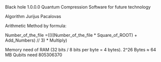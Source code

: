 Black hole 1.0.0.0 Quantum Compression Software for future technology 

Algorithm Jurijus Pacalovas 

Arithmetic Method by formula:

Number_of_the_file =((((Number_of_the_file * Square_of_ROOT) + Add_Numbers) // 3) * Multiply) 

Memory need of RAM (32 bits / 8 bits per byte = 4 bytes). 2^26 Bytes ≈ 64 MB
Qubits need 805306370 

